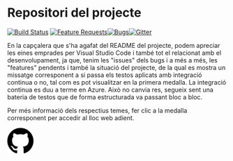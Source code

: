 <!-- TITLE: Repositori del projecte -->
<!-- SUBTITLE: Explicació breu del repositori del projecte -->

# Repositori del projecte

[![Build Status](https://vscode.visualstudio.com/_apis/public/build/definitions/a4cdce18-a05c-4bb8-9476-5d07e63bfd76/1/badge?branchName=master)](https://aka.ms/vscode-builds)        [![Feature Requests](https://img.shields.io/github/issues/Microsoft/vscode/feature-request.svg)](https://github.com/Microsoft/vscode/issues?q=is%3Aopen+is%3Aissue+label%3Afeature-request+sort%3Areactions-%2B1-desc)[![Bugs](https://img.shields.io/github/issues/Microsoft/vscode/bug.svg)](https://github.com/Microsoft/vscode/issues?utf8=✓&q=is%3Aissue+is%3Aopen+label%3Abug)[![Gitter](https://img.shields.io/badge/chat-on%20gitter-yellow.svg)](https://gitter.im/Microsoft/vscode)

En la capçalera que s'ha agafat del README del projecte, podem apreciar les eines emprades per Visual Studio Code i també tot el relacionat amb el desenvolupament, ja que, tenim les "issues" dels bugs i a més a més, les "features" pendents i també la situació del projecte, de la qual es mostra un missatge corresponent a si passa els testos aplicats amb integració continua o no, tal com es pot visualitzar en la primera medalla.
La integració continua es duu a terme en Azure. Això no canvia res, segueix sent una bateria de testos que de forma estructurada va passant bloc a bloc.

Per més informació dels respectius temes, fer clic a la medalla corresponent per accedir al lloc web adient.

[![Wiki-link to Github repo](/uploads/github-logo-2.png "Github Logo 2")](https://wiki-js-epl.herokuapp.com/visual-studio-code/contextualitzacio/estat-actual#repositori!)

